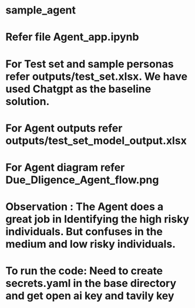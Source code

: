 # sample_agent

# Refer file Agent_app.ipynb

# For Test set and sample personas refer outputs/test_set.xlsx. We have used Chatgpt as the baseline solution. 
# For Agent outputs refer outputs/test_set_model_output.xlsx
# For Agent diagram refer  Due_Dligence_Agent_flow.png

# Observation : The Agent does a great job in Identifying the high risky individuals. But confuses in the medium and low risky individuals.
# To run the code: Need to create secrets.yaml in the base directory and get open ai key and tavily key
